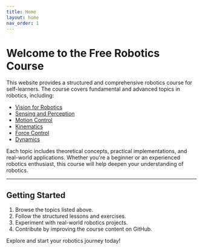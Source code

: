 ```yaml
---
title: Home
layout: home
nav_order: 1
---
```


# Welcome to the Free Robotics Course

This website provides a structured and comprehensive robotics course for self-learners. The course covers fundamental and advanced topics in robotics, including:

- [Vision for Robotics](docs/vision-for-robotics)
- [Sensing and Perception](docs/sensing-and-perception)
- [Motion Control](docs/motion-control)
- [Kinematics](docs/kinematics)
- [Force Control](docs/force-control)
- [Dynamics](docs/dynamics)

Each topic includes theoretical concepts, practical implementations, and real-world applications. Whether you're a beginner or an experienced robotics enthusiast, this course will help deepen your understanding of robotics.

---

## Getting Started

1. Browse the topics listed above.
2. Follow the structured lessons and exercises.
3. Experiment with real-world robotics projects.
4. Contribute by improving the course content on GitHub.

Explore and start your robotics journey today!